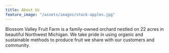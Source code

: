 ```yaml
---
title: About Us
feature_image: "/assets/images/stock-apples.jpg"
---
```


Blossom Valley Fruit Farm is a family-owned orchard nestled on 22 acres in beautiful Northwest Michigan. We take pride in using organic and sustainable methods to produce fruit we share with our customers and community. 
